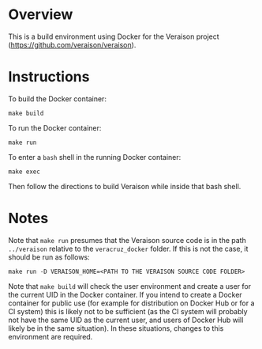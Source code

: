 # Overview
This is a build environment using Docker for the Veraison project (https://github.com/veraison/veraison).

# Instructions
To build the Docker container:
```
make build
```

To run the Docker container:
```
make run
```

To enter a `bash` shell in the running Docker container:
```
make exec
```

Then follow the directions to build Veraison while inside that bash shell.

# Notes

Note that `make run` presumes that the Veraison source code is in the path `../veraison` relative to the `veracruz_docker` folder. If this is not the case, it should be run as follows:
```
make run -D VERAISON_HOME=<PATH TO THE VERAISON SOURCE CODE FOLDER>
```

Note that `make build` will check the user environment and create a user for the current UID in the Docker container. If you intend to create a Docker container for public use (for example for distribution on Docker Hub or for a CI system) this is likely not to be sufficient (as the CI system will probably not have the same UID as the current user, and users of Docker Hub will likely be in the same situation). In these situations, changes to this environment are required.

